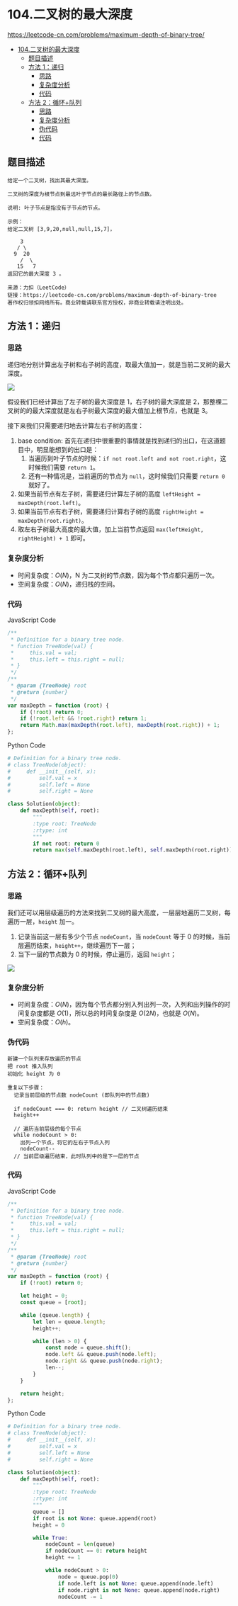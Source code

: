 # 104.二叉树的最大深度

https://leetcode-cn.com/problems/maximum-depth-of-binary-tree/

- [104.二叉树的最大深度](#104dot二叉树的最大深度)
  - [题目描述](#题目描述)
  - [方法 1：递归](#方法-1递归)
    - [思路](#思路)
    - [复杂度分析](#复杂度分析)
    - [代码](#代码)
  - [方法 2：循环+队列](#方法-2循环队列)
    - [思路](#思路-1)
    - [复杂度分析](#复杂度分析-1)
    - [伪代码](#伪代码)
    - [代码](#代码-1)

## 题目描述

```
给定一个二叉树，找出其最大深度。

二叉树的深度为根节点到最远叶子节点的最长路径上的节点数。

说明: 叶子节点是指没有子节点的节点。

示例：
给定二叉树 [3,9,20,null,null,15,7]，

    3
   / \
  9  20
    /  \
   15   7
返回它的最大深度 3 。

来源：力扣（LeetCode）
链接：https://leetcode-cn.com/problems/maximum-depth-of-binary-tree
著作权归领扣网络所有。商业转载请联系官方授权，非商业转载请注明出处。
```

## 方法 1：递归

### 思路

递归地分别计算出左子树和右子树的高度，取最大值加一，就是当前二叉树的最大深度。

![](https://cdn.jsdelivr.net/gh/suukii/91-days-algorithm/assets/maximum_length_of_a_binary_tree_0.png)

假设我们已经计算出了左子树的最大深度是 1，右子树的最大深度是 2，那整棵二叉树的的最大深度就是左右子树最大深度的最大值加上根节点，也就是 3。

接下来我们只需要递归地去计算左右子树的高度：

1. base condition: 首先在递归中很重要的事情就是找到递归的出口，在这道题目中，明显能想到的出口是：
    1. 当遍历到叶子节点的时候：`if not root.left and not root.right`，这时候我们需要 `return 1`。
    2. 还有一种情况是，当前遍历的节点为 `null`，这时候我们只需要 `return 0` 就好了。
2. 如果当前节点有左子树，需要递归计算左子树的高度 `leftHeight = maxDepth(root.left)`。
3. 如果当前节点有右子树，需要递归计算右子树的高度 `rightHeight = maxDepth(root.right)`。
4. 取左右子树最大高度的最大值，加上当前节点返回 `max(leftHeight, rightHeight) + 1` 即可。

### 复杂度分析

-   时间复杂度：$O(N)$，N 为二叉树的节点数，因为每个节点都只遍历一次。
-   空间复杂度：$O(N)$，递归栈的空间。

### 代码

JavaScript Code

```js
/**
 * Definition for a binary tree node.
 * function TreeNode(val) {
 *     this.val = val;
 *     this.left = this.right = null;
 * }
 */
/**
 * @param {TreeNode} root
 * @return {number}
 */
var maxDepth = function (root) {
    if (!root) return 0;
    if (!root.left && !root.right) return 1;
    return Math.max(maxDepth(root.left), maxDepth(root.right)) + 1;
};
```

Python Code

```py
# Definition for a binary tree node.
# class TreeNode(object):
#     def __init__(self, x):
#         self.val = x
#         self.left = None
#         self.right = None

class Solution(object):
    def maxDepth(self, root):
        """
        :type root: TreeNode
        :rtype: int
        """
        if not root: return 0
        return max(self.maxDepth(root.left), self.maxDepth(root.right)) + 1
```

## 方法 2：循环+队列

### 思路

我们还可以用层级遍历的方法来找到二叉树的最大高度，一层层地遍历二叉树，每遍历一层，`height` 加一。

1. 记录当前这一层有多少个节点 `nodeCount`，当 `nodeCount` 等于 0 的时候，当前层遍历结束，`height++`，继续遍历下一层；
2. 当下一层的节点数为 0 的时候，停止遍历，返回 `height`；

![](https://cdn.jsdelivr.net/gh/suukii/91-days-algorithm/assets/maximum_length_of_a_binary_tree_1.png)

### 复杂度分析

-   时间复杂度：$O(N)$，因为每个节点都分别入列出列一次，入列和出列操作的时间复杂度都是 $O(1)$，所以总的时间复杂度是 $O(2N)$，也就是 $O(N)$。
-   空间复杂度：$O(h)$。

### 伪代码

```
新建一个队列来存放遍历的节点
把 root 推入队列
初始化 height 为 0

重复以下步骤：
  记录当前层级的节点数 nodeCount (即队列中的节点数)

  if nodeCount === 0: return height // 二叉树遍历结束
  height++

  // 遍历当前层级的每个节点
  while nodeCount > 0:
    出列一个节点，将它的左右子节点入列
    nodeCount--
  // 当前层级遍历结束，此时队列中的是下一层的节点
```

### 代码

JavaScript Code

```js
/**
 * Definition for a binary tree node.
 * function TreeNode(val) {
 *     this.val = val;
 *     this.left = this.right = null;
 * }
 */
/**
 * @param {TreeNode} root
 * @return {number}
 */
var maxDepth = function (root) {
    if (!root) return 0;

    let height = 0;
    const queue = [root];

    while (queue.length) {
        let len = queue.length;
        height++;

        while (len > 0) {
            const node = queue.shift();
            node.left && queue.push(node.left);
            node.right && queue.push(node.right);
            len--;
        }
    }

    return height;
};
```

Python Code

```py
# Definition for a binary tree node.
# class TreeNode(object):
#     def __init__(self, x):
#         self.val = x
#         self.left = None
#         self.right = None

class Solution(object):
    def maxDepth(self, root):
        """
        :type root: TreeNode
        :rtype: int
        """
        queue = []
        if root is not None: queue.append(root)
        height = 0

        while True:
            nodeCount = len(queue)
            if nodeCount == 0: return height
            height += 1

            while nodeCount > 0:
                node = queue.pop(0)
                if node.left is not None: queue.append(node.left)
                if node.right is not None: queue.append(node.right)
                nodeCount -= 1
```
